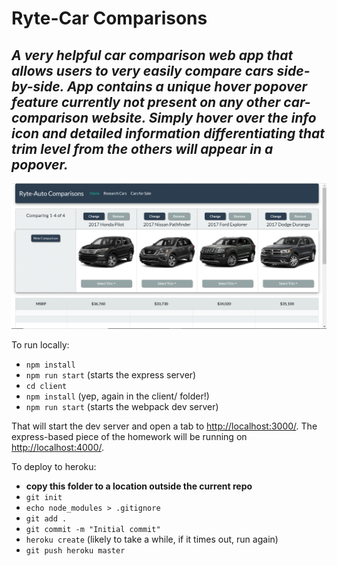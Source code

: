 # Ryte-Car Comparisons

## *A very helpful car comparison web app that allows users to very easily compare cars side-by-side.  App contains a unique hover popover feature currently not present on any other car-comparison website.  Simply hover over the info icon and detailed information differentiating that trim level from the others will appear in a popover.*



<img src='./client/public/images/screenshot.GIF'>



To run locally:
* `npm install`
* `npm run start` (starts the express server)
* `cd client`
* `npm install` (yep, again in the client/ folder!)
* `npm run start` (starts the webpack dev server)

That will start the dev server and open a tab to <http://localhost:3000/>. The express-based piece of the homework will be running on <http://localhost:4000/>.

To deploy to heroku:
* **copy this folder to a location outside the current repo**
* `git init`
* `echo node_modules > .gitignore`
* `git add .`
* `git commit -m "Initial commit"`
* `heroku create` (likely to take a while, if it times out, run again)
* `git push heroku master`
